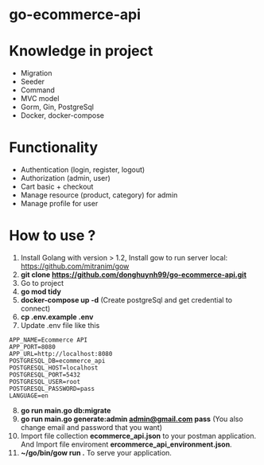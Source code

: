 # go-ecommerce-api

# Knowledge in project

- Migration
- Seeder
- Command
- MVC model
- Gorm, Gin, PostgreSql
- Docker, docker-compose

# Functionality

- Authentication (login, register, logout)
- Authorization (admin, user)
- Cart basic + checkout
- Manage resource (product, category) for admin
- Manage profile for user

# How to use ?

1. Install Golang with version > 1.2, Install gow to run server local: https://github.com/mitranim/gow
2. **git clone https://github.com/donghuynh99/go-ecommerce-api.git**
3. Go to project
4. **go mod tidy**
5. **docker-compose up -d** (Create postgreSql and get credential to connect)
6. **cp .env.example .env**
7. Update .env file like this

```
APP_NAME=Ecommerce API
APP_PORT=8080
APP_URL=http://localhost:8080
POSTGRESQL_DB=ecommerce_api
POSTGRESQL_HOST=localhost
POSTGRESQL_PORT=5432
POSTGRESQL_USER=root
POSTGRESQL_PASSWORD=pass
LANGUAGE=en
```

8. **go run main.go db:migrate**
9. **go run main.go generate:admin admin@gmail.com pass** (You also change email and password that you want)
10. Import file collection **ecommerce_api.json** to your postman application. And Import file enviroment **ercommerce_api_environment.json**.
11. **~/go/bin/gow run .** To serve your application.
